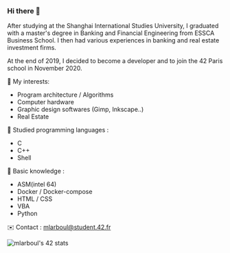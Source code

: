### Hi there 👋

After studying at the Shanghai International Studies University, I graduated with a master's degree in Banking and Financial Engineering from ESSCA Business School.
I then had various experiences in banking and real estate investment firms.

At the end of 2019, I decided to become a developer and to join the 42 Paris school in November 2020.

🧐 My interests: 
- Program architecture / Algorithms
- Computer hardware
- Graphic design softwares (Gimp, Inkscape..)
- Real Estate

🧠 Studied programming languages : 
- C
- C++
- Shell

🌱 Basic knowledge :
- ASM(intel 64)
- Docker / Docker-compose
- HTML / CSS
- VBA
- Python

✉️ Contact :
mlarboul@student.42.fr

![mlarboul's 42 stats](https://badge42.vercel.app/api/v2/cl1lbph84000609me77m1bjpv/stats?cursusId=21&coalitionId=12)
